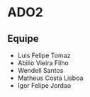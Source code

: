 # ADO2
## Equipe

- Luis Felipe Tomaz
- Abilio Vieira Filho
- Wendell Santos
- Matheus Costa Lisboa
- Igor Felipe Jordao
